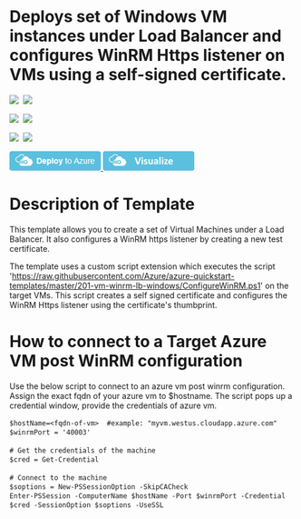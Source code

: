 # Deploys set of Windows VM instances under Load Balancer and configures WinRM Https listener on VMs using a self-signed certificate.

<IMG SRC="https://azurequickstartsservice.blob.core.windows.net/badges/201-vm-winrm-lb-windows/PublicLastTestDate.svg" />&nbsp;
<IMG SRC="https://azurequickstartsservice.blob.core.windows.net/badges/201-vm-winrm-lb-windows/PublicDeployment.svg" />&nbsp;

<IMG SRC="https://azurequickstartsservice.blob.core.windows.net/badges/201-vm-winrm-lb-windows/FairfaxLastTestDate.svg" />&nbsp;
<IMG SRC="https://azurequickstartsservice.blob.core.windows.net/badges/201-vm-winrm-lb-windows/FairfaxDeployment.svg" />&nbsp;

<IMG SRC="https://azurequickstartsservice.blob.core.windows.net/badges/201-vm-winrm-lb-windows/BestPracticeResult.svg" />&nbsp;
<IMG SRC="https://azurequickstartsservice.blob.core.windows.net/badges/201-vm-winrm-lb-windows/CredScanResult.svg" />&nbsp;

<a href="https://portal.azure.com/#create/Microsoft.Template/uri/https%3A%2F%2Fraw.githubusercontent.com%2FAzure%2Fazure-quickstart-templates%2Fmaster%2F201-vm-winrm-lb-windows%2Fazuredeploy.json" target="_blank">
    <img src="https://raw.githubusercontent.com/Azure/azure-quickstart-templates/master/1-CONTRIBUTION-GUIDE/images/deploytoazure.png"/>
</a>
<a href="http://armviz.io/#/?load=https%3A%2F%2Fraw.githubusercontent.com%2FAzure%2Fazure-quickstart-templates%2Fmaster%2F201-vm-winrm-lb-windows%2Fazuredeploy.json" target="_blank">
    <img src="https://raw.githubusercontent.com/Azure/azure-quickstart-templates/master/1-CONTRIBUTION-GUIDE/images/visualizebutton.png"/>
</a>

Description of Template
=======================
This template allows you to create a set of Virtual Machines under a Load Balancer. It also configures a WinRM https listener by creating a new test certificate.

The template uses a custom script extension which executes the script 'https://raw.githubusercontent.com/Azure/azure-quickstart-templates/master/201-vm-winrm-lb-windows/ConfigureWinRM.ps1' on the target VMs.
This script creates a self signed certificate and configures the WinRM Https listener using the certificate's thumbprint.



How to connect to a Target Azure VM post WinRM configuration
============================================================
Use the below script to connect to an azure vm post winrm configuration. Assign the exact fqdn of your azure vm to $hostname.
The script pops up a credential window, provide the credentials of azure vm.

	$hostName=<fqdn-of-vm>  #example: "myvm.westus.cloudapp.azure.com"
	$winrmPort = '40003'

	# Get the credentials of the machine
	$cred = Get-Credential

	# Connect to the machine
	$soptions = New-PSSessionOption -SkipCACheck
	Enter-PSSession -ComputerName $hostName -Port $winrmPort -Credential $cred -SessionOption $soptions -UseSSL

